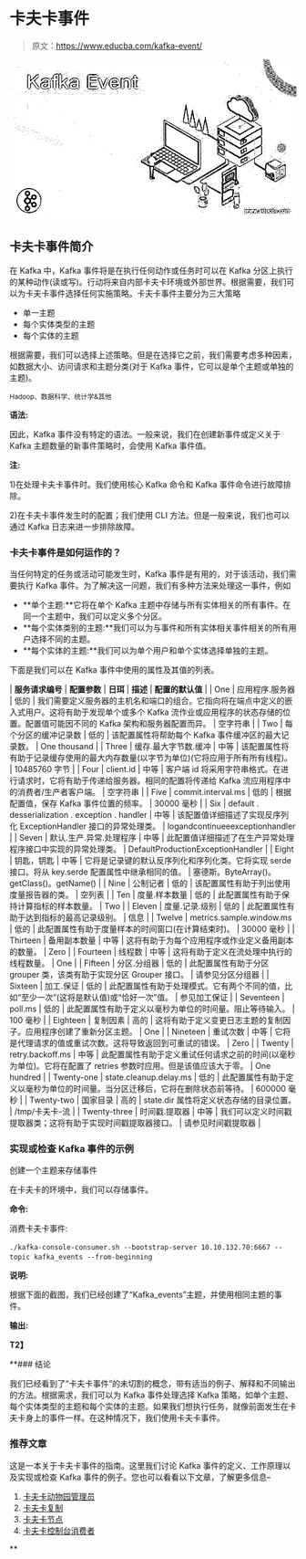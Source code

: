 # 卡夫卡事件

> 原文：<https://www.educba.com/kafka-event/>

![Kafka Event](img/86254bfe4dd3993511d834e4b8dab47b.png)



## 卡夫卡事件简介

在 Kafka 中，Kafka 事件将是在执行任何动作或任务时可以在 Kafka 分区上执行的某种动作(读或写)。行动将来自内部卡夫卡环境或外部世界。根据需要，我们可以为卡夫卡事件选择任何实施策略。卡夫卡事件主要分为三大策略

*   单一主题
*   每个实体类型的主题
*   每个实体的主题

根据需要，我们可以选择上述策略。但是在选择它之前，我们需要考虑多种因素，如数据大小、访问请求和主题分类(对于 Kafka 事件，它可以是单个主题或单独的主题)。

<small>Hadoop、数据科学、统计学&其他</small>

**语法:**

因此，Kafka 事件没有特定的语法。一般来说，我们在创建新事件或定义关于 Kafka 主题数量的新事件策略时，会使用 Kafka 事件值。

**注:**

1)在处理卡夫卡事件时。我们使用核心 Kafka 命令和 Kafka 事件命令进行故障排除。

2)在卡夫卡事件发生时的配置；我们使用 CLI 方法。但是一般来说，我们也可以通过 Kafka 日志来进一步排除故障。

### 卡夫卡事件是如何运作的？

当任何特定的任务或活动可能发生时，Kafka 事件是有用的，对于该活动，我们需要执行 Kafka 事件。为了解决这一问题，我们有多种方法来处理这一事件，例如

*   **单个主题:**它将在单个 Kafka 主题中存储与所有实体相关的所有事件。在同一个主题中，我们可以定义多个分区。
*   **每个实体类别的主题:**我们可以为与事件和所有实体相关事件相关的所有用户选择不同的主题。
*   **每个实体的主题:**我们可以为单个用户和单个实体选择单独的主题。

下面是我们可以在 Kafka 事件中使用的属性及其值的列表。

| **服务请求编号** | **配置参数** | **日珥** | **描述** | ****配置的默认值**** |
| One | 应用程序.服务器 | 低的 | 我们需要定义服务器的主机名和端口的组合。它指向将在端点中定义的嵌入式用户。这将有助于发现单个或多个 Kafka 流作业或应用程序的状态存储的位置。配置值可能因不同的 Kafka 架构和服务器配置而异。 | 空字符串 |
| Two | 每个分区的缓冲记录数 | 低的 | 该配置属性将帮助每个 Kafka 事件缓冲区的最大记录数。 | One thousand |
| Three | 缓存.最大字节数.缓冲 | 中等 | 该配置属性将有助于记录缓存使用的最大内存数量(以字节为单位)(它将应用于所有所有线程)。 | 10485760 字节 |
| Four | client.id | 中等 | 客户端 id 将采用字符串格式。在进行请求时，它将有助于传递给服务器。相同的配置将传递给 Kafka 流应用程序中的消费者/生产者客户端。 | 空字符串 |
| Five | commit.interval.ms | 低的 | 根据配置值，保存 Kafka 事件位置的频率。 | 30000 毫秒 |
| Six | default . desserialization . exception . handler | 中等 | 该配置值详细描述了实现反序列化 ExceptionHandler 接口的异常处理类。 | logandcontinueeexceptionhandler |
| Seven | 默认.生产.异常.处理程序 | 中等 | 此配置值详细描述了在生产异常处理程序接口中实现的异常处理类。 | DefaultProductionExceptionHandler |
| Eight | 钥匙，钥匙 | 中等 | 它将是记录键的默认反序列化和序列化类。它将实现 serde 接口。将从 key.serde 配置属性中继承相同的值。 | 塞德斯。ByteArray()。getClass()。getName() |
| Nine | 公制记者 | 低的 | 该配置属性有助于列出使用度量报告器的类。 | 空列表 |
| Ten | 度量.样本数量 | 低的 | 此配置属性有助于保持计算指标的样本数量。 | Two |
| Eleven | 度量.记录.级别 | 低的 | 此配置属性有助于达到指标的最高记录级别。 | 信息 |
| Twelve | metrics.sample.window.ms | 低的 | 此配置属性有助于度量样本的时间窗口(在计算结束时)。 | 30000 毫秒 |
| Thirteen | 备用副本数量 | 中等 | 这将有助于为每个应用程序或作业定义备用副本的数量。 | Zero |
| Fourteen | 线程数 | 中等 | 这将有助于定义在流处理中执行的线程数量。 | One |
| Fifteen | 分区.分组器 | 低的 | 此配置属性有助于分区 grouper 类，该类有助于实现分区 Grouper 接口。 | 请参见分区分组器 |
| Sixteen | 加工.保证 | 低的 | 此配置属性有助于处理模式。它有两个不同的值，比如“至少一次”(这将是默认值)或“恰好一次”值。 | 参见加工保证 |
| Seventeen | poll.ms | 低的 | 此配置属性有助于定义以毫秒为单位的时间量。阻止等待输入。 | 100 毫秒 |
| Eighteen | 复制因素 | 高的 | 这将有助于定义变更日志主题的复制因子。应用程序创建了重新分区主题。 | One |
| Nineteen | 重试次数 | 中等 | 它将是代理请求的值或重试次数。这将导致返回到可重试的错误。 | Zero |
| Twenty | retry.backoff.ms | 中等 | 此配置属性有助于定义重试任何请求之前的时间(以毫秒为单位)。它将在配置了 retries 参数时应用。但是该值应该大于零。 | One hundred |
| Twenty-one | state.cleanup.delay.ms | 低的 | 此配置属性有助于定义以毫秒为单位的时间量。当分区迁移后，它将在删除状态前等待。 | 600000 毫秒 |
| Twenty-two | 国家目录 | 高的 | state.dir 属性将定义状态存储的目录位置。 | /tmp/卡夫卡-流 |
| Twenty-three | 时间戳.提取器 | 中等 | 我们可以定义时间戳提取器类；这将有助于实现时间戳提取器接口。 | 请参见时间戳提取器 |

### 实现或检查 Kafka 事件的示例

创建一个主题来存储事件

在卡夫卡的环境中，我们可以存储事件。

**命令:**

消费卡夫卡事件:

`./kafka-console-consumer.sh --bootstrap-server 10.10.132.70:6667 --topic kafka_events --from-beginning`

**说明:**

根据下面的截图，我们已经创建了“Kafka_events”主题，并使用相同主题的事件。

**输出:**

**T2】**



 **### 结论

我们已经看到了“卡夫卡事件”的未切割的概念，带有适当的例子、解释和不同输出的方法。根据需求，我们可以为 Kafka 事件处理选择 Kafka 策略，如单个主题、每个实体类型的主题和每个实体的主题。如果我们想执行任务，就像前面发生在卡夫卡身上的事件一样。在这种情况下，我们使用卡夫卡事件。

### 推荐文章

这是一本关于卡夫卡事件的指南。这里我们讨论 Kafka 事件的定义、工作原理以及实现或检查 Kafka 事件的例子。您也可以看看以下文章，了解更多信息–

1.  [卡夫卡动物园管理员](https://www.educba.com/kafka-zookeeper/)
2.  [卡夫卡复制](https://www.educba.com/kafka-replication/)
3.  [卡夫卡节点](https://www.educba.com/kafka-node/)
4.  [卡夫卡控制台消费者](https://www.educba.com/kafka-console-consumer/)





**